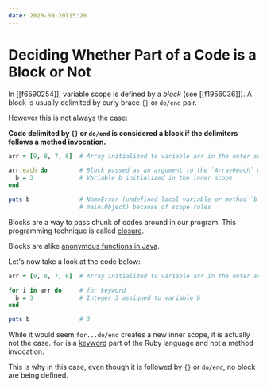 ```yaml
---
date: 2020-09-20T15:20
---
```


# Deciding Whether Part of a Code is a Block or Not

In [[f6590254]], variable scope is defined by a _block_ (see [[f1956036]]).
A block is usually delimited by curly brace `{}` or `do/end` pair.

However this is not always the case:

**Code delimited by `{}` or `do/end` is considered a block if the delimiters
follows a method invocation.**

```ruby
arr = [9, 8, 7, 6]  # Array initialized to variable arr in the outer scope

arr.each do         # Block passed as an argument to the `Array#each` method
  b = 3             # Variable b initialized in the inner scope
end

puts b              # NameError (undefined local variable or method `b' for
                    # main:Object) because of scope rules
```

Blocks are a way to pass chunk of codes around in our program. This programming
technique is called [closure](https://en.wikipedia.org/wiki/Closure_(computer_programming)).

Blocks are alike [anonymous functions in
Java](https://hashnode.com/post/anonymous-functions-in-java-explained-cj1opkbj8000sml53bsq6r6cj).

Let's now take a look at the code below:

```ruby
arr = [9, 8, 7, 6]  # Array initialized to variable arr in the outer scope

for i in arr do     # for keyword
  b = 3             # Integer 3 assigned to variable b
end

puts b              # 3
```

While it would seem `for...do/end` creates a new inner scope, it is actually
not the case. `for` is a
[keyword](https://docs.ruby-lang.org/en/2.7.0/doc/keywords_rdoc.html) part of
the Ruby language and not a method invocation.

This is why in this case, even though it is followed by `{}` or `do/end`, no
block are being defined.
